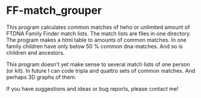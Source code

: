 # FF-match_grouper

This program calculates common matches of twho or unlimited amount of FTDNA Family Finder match lists. The match lists are files in one directory. The program makes a html table to amounts of common matches. In one family children have only below 50 % common dna-matches. And so is children and ancestors.

This program doesn't yet make sense to several match lists of one person (or kit). In future I can code tripla and quattro sets of common matches. And perhaps 3D graphs of them.

If you have suggestions and ideas or bug reports, please contact me!
